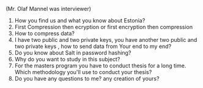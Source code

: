 (Mr. Olaf Mannel was interviewer)
1. How you find us and what you know about Estonia?
2. First Compression then ecryption or first encryption then compression
3. How to compress data?
4. I have two public and two private keys, you have another two public and two private keys , how to send data from Your end to my end?
5. Do you know about Salt in password hashing?
6. Why do you want to study in this subject?
7. For the masters program you have to conduct thesis for a long time. Which methodology you'll use to conduct your thesis?
8. Do you have any questions to me? any creation of yours?